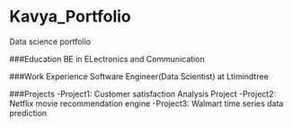 # Kavya_Portfolio
Data science portfolio

###Education
BE in ELectronics and Communication

###Work Experience
Software Engineer(Data Scientist) at Ltimindtree

###Projects
-Project1: Customer satisfaction Analysis Project
-Project2: Netflix movie recommendation engine
-Project3: Walmart time series data prediction

